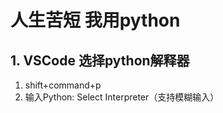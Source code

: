 # 人生苦短 我用python

## 1. VSCode 选择python解释器

1. shift+command+p
2. 输入Python: Select Interpreter（支持模糊输入）
